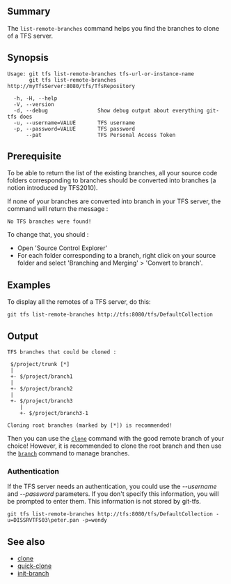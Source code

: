 ## Summary

The `list-remote-branches` command helps you find the branches to clone of a TFS server.

## Synopsis

	Usage: git tfs list-remote-branches tfs-url-or-instance-name
	       git tfs list-remote-branches http://myTfsServer:8080/tfs/TfsRepository

	  -h, -H, --help
	  -V, --version
	  -d, --debug                Show debug output about everything git-tfs does
	  -u, --username=VALUE       TFS username
	  -p, --password=VALUE       TFS password
		  --pat          		 TFS Personal Access Token 

## Prerequisite

To be able to return the list of the existing branches, all your source code folders corresponding to branches
should be converted into branches (a notion introduced by TFS2010).

If none of your branches are converted into branch in your TFS server, the command will return the message :

    No TFS branches were found!

To change that, you should :

- Open 'Source Control Explorer'
- For each folder corresponding to a branch, right click on your source folder and select 'Branching and Merging' > 'Convert to branch'.

## Examples

To display all the remotes of a TFS server, do this:

    git tfs list-remote-branches http://tfs:8080/tfs/DefaultCollection

## Output
	TFS branches that could be cloned :

	 $/project/trunk [*]
	 |
	 +- $/project/branch1
	 |
	 +- $/project/branch2
	 |
	 +- $/project/branch3
		|
		+- $/project/branch3-1
		
	Cloning root branches (marked by [*]) is recommended!

Then you can use the [`clone`](clone.md) command with the good remote branch of your choice!
However, it is recommended to clone the root branch and then use the [`branch`](branch.md) command to manage branches.

### Authentication

If the TFS server needs an authentication, you could use the _--username_ and _--password_ parameters. If you don't specify this information, you will be prompted to enter them. This information is not stored by git-tfs.

    git tfs list-remote-branches http://tfs:8080/tfs/DefaultCollection -u=DISSRVTFS03\peter.pan -p=wendy

## See also

* [clone](clone.md)
* [quick-clone](quick-clone.md)
* [init-branch](init-branch.md)
